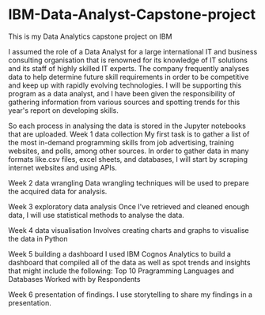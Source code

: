 # IBM-Data-Analyst-Capstone-project


This is my Data Analytics capstone project on IBM

I assumed the role of a Data Analyst for a large international IT and business consulting organisation that is renowned for its knowledge of IT solutions and its staff of highly skilled IT experts. The company frequently analyses data to help determine future skill requirements in order to be competitive and keep up with rapidly evolving technologies. I will be supporting this program as a data analyst, and I have been given the responsibility of gathering information from various sources and spotting trends for this year's report on developing skills.

So each process in analysing the data is stored in the Jupyter notebooks that are uploaded.
Week 1 data collection
My first task is to gather a list of the most in-demand programming skills from job advertising, training websites, and polls, among other sources. In order to gather data in many formats like.csv files, excel sheets, and databases, I will start by scraping internet websites and using APIs.

Week 2 data wrangling
Data wrangling techniques will be used to prepare the acquired data for analysis.

Week 3 exploratory data analysis
Once I've retrieved and cleaned enough data, I will use statistical methods to analyse the data.

Week 4 data visualisation
Involves creating charts and graphs to visualise the data in Python

Week 5 building a dashboard
I used IBM Cognos Analytics to build a dashboard that compiled all of the data as well as  spot trends and insights that might include the following: Top 10 Pragramming Languages and Databases Worked with by Respondents

Week 6 presentation of findings.
I use storytelling to share my findings in a presentation.
